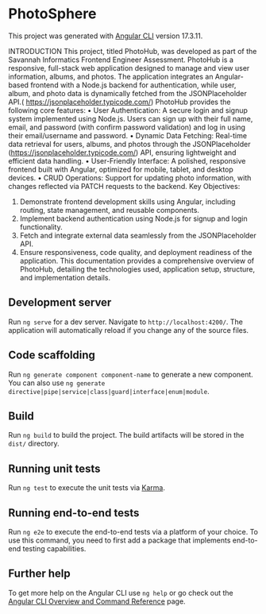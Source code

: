 # PhotoSphere
This project was generated with [Angular CLI](https://github.com/angular/angular-cli) version 17.3.11.

INTRODUCTION
This project, titled PhotoHub, was developed as part of the Savannah Informatics Frontend Engineer Assessment. PhotoHub is a responsive, full-stack web application designed to manage and view user information, albums, and photos. The application integrates an Angular-based frontend with a Node.js backend for authentication, while user, album, and photo data is dynamically fetched from the JSONPlaceholder API.( https://jsonplaceholder.typicode.com/)
PhotoHub provides the following core features:
•	User Authentication: A secure login and signup system implemented using Node.js. Users can sign up with their full name, email, and password (with confirm password validation) and log in using their email/username and password.
•	Dynamic Data Fetching: Real-time data retrieval for users, albums, and photos through the JSONPlaceholder (https://jsonplaceholder.typicode.com/) API, ensuring lightweight and efficient data handling.
•	User-Friendly Interface: A polished, responsive frontend built with Angular, optimized for mobile, tablet, and desktop devices.
•	CRUD Operations: Support for updating photo information, with changes reflected via PATCH requests to the backend.
Key Objectives:
1.	Demonstrate frontend development skills using Angular, including routing, state management, and reusable components.
2.	Implement backend authentication using Node.js for signup and login functionality.
3.	Fetch and integrate external data seamlessly from the JSONPlaceholder API.
4.	Ensure responsiveness, code quality, and deployment readiness of the application.
This documentation provides a comprehensive overview of PhotoHub, detailing the technologies used, application setup, structure, and implementation details.


## Development server

Run `ng serve` for a dev server. Navigate to `http://localhost:4200/`. The application will automatically reload if you change any of the source files.

## Code scaffolding

Run `ng generate component component-name` to generate a new component. You can also use `ng generate directive|pipe|service|class|guard|interface|enum|module`.

## Build

Run `ng build` to build the project. The build artifacts will be stored in the `dist/` directory.

## Running unit tests

Run `ng test` to execute the unit tests via [Karma](https://karma-runner.github.io).

## Running end-to-end tests

Run `ng e2e` to execute the end-to-end tests via a platform of your choice. To use this command, you need to first add a package that implements end-to-end testing capabilities.

## Further help

To get more help on the Angular CLI use `ng help` or go check out the [Angular CLI Overview and Command Reference](https://angular.io/cli) page.
